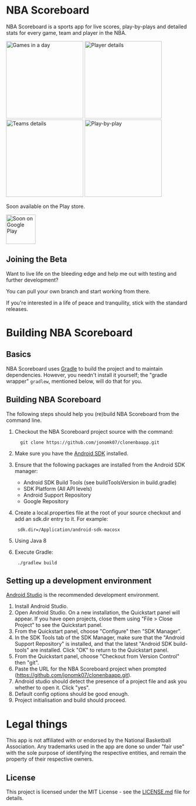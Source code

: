 # NBA Scoreboard


NBA Scoreboard is a sports app for live scores, play-by-plays and detailed stats for every game, team and player in the NBA.



<p float="left">
  <img src="https://i.imgur.com/cabWvND.jpg" alt="Games in a day" width="210"/>
  <img src="https://i.imgur.com/DlTHE8G.jpg" alt="Player details" width="210"/>
  <img src="https://i.imgur.com/j4TCfwt.jpg" alt="Teams details" width="210"/>
  <img src="https://i.imgur.com/syMHpOj.jpg" alt="Play-by-play" width="210"/>
</p>


Soon available on the Play store.


<a href='https://github.com/jonomk07/clonenbaapp'><img alt='Soon on Google Play' src='https://play.google.com/intl/en_us/badges/images/generic/en_badge_web_generic.png' height='80px'/></a>


## Joining the Beta
Want to live life on the bleeding edge and help me out with testing and further development?

You can pull your own branch and start working from there.
 
If you're interested in a life of peace and tranquility, stick with the standard releases.

Building NBA Scoreboard
===============

Basics
------

NBA Scoreboard uses [Gradle](http://gradle.org) to build the project and to maintain
dependencies.  However, you needn't install it yourself; the
"gradle wrapper" `gradlew`, mentioned below, will do that for you.

Building NBA Scoreboard
---------------

The following steps should help you (re)build NBA Scoreboard from the command line.

1. Checkout the NBA Scoreboard project source with the command:

         git clone https://github.com/jonomk07/clonenbaapp.git

2. Make sure you have the [Android SDK](https://developer.android.com/sdk/index.html) installed.
3. Ensure that the following packages are installed from the Android SDK manager:
    * Android SDK Build Tools (see buildToolsVersion in build.gradle)
    * SDK Platform (All API levels)
    * Android Support Repository
    * Google Repository
4. Create a local.properties file at the root of your source checkout and add an sdk.dir entry to it.  For example:

        sdk.dir=/Application/android-sdk-macosx

5. Using Java 8 

6. Execute Gradle:

        ./gradlew build


Setting up a development environment
------------------------------------

[Android Studio](https://developer.android.com/sdk/installing/studio.html) is the recommended development environment.

1. Install Android Studio.
2. Open Android Studio. On a new installation, the Quickstart panel will appear. If you have open projects, close them using "File > Close Project" to see the Quickstart panel.
3. From the Quickstart panel, choose "Configure" then "SDK Manager".
4. In the SDK Tools tab of the SDK Manager, make sure that the "Android Support Repository" is installed, and that the latest "Android SDK build-tools" are installed. Click "OK" to return to the Quickstart panel.
5. From the Quickstart panel, choose "Checkout from Version Control" then "git".
6. Paste the URL for the NBA Scoreboard project when prompted (https://github.com/jonomk07/clonenbaapp.git).
7. Android studio should detect the presence of a project file and ask you whether to open it. Click "yes".
9. Default config options should be good enough.
9. Project initialisation and build should proceed.



# Legal things
This app is not affiliated with or endorsed by the National Basketball Association.
Any trademarks used in the app are done so under "fair use" with the sole purpose of identifying the respective entities,
and remain the property of their respective owners.


## License

This project is licensed under the MIT License - see the [LICENSE.md](https://github.com/jonomk07/clonenbaapp//blob/master/LICENSE) file for details.
